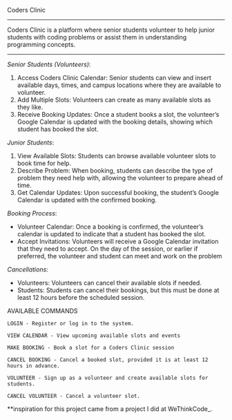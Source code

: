  Coders Clinic
____________________________________________________________________________________________________________________________________________________________________________________________________________
Coders Clinic is a platform where senior students volunteer to help junior students with coding problems or assist them in understanding programming concepts.

____________________________________________________________________________________________________________________________________________________________________________________________________________

_Senior Students (Volunteers)_:
1. Access Coders Clinic Calendar: Senior students can view and insert available days, times, and campus locations where they are available to volunteer.
2. Add Multiple Slots: Volunteers can create as many available slots as they like.
3. Receive Booking Updates: Once a student books a slot, the volunteer’s Google Calendar is updated with the booking details, showing which student has booked the slot.


_Junior Students_:
1. View Available Slots: Students can browse available volunteer slots to book time for help.
2. Describe Problem: When booking, students can describe the type of problem they need help with, allowing the volunteer to prepare ahead of time.
3. Get Calendar Updates: Upon successful booking, the student’s Google Calendar is updated with the confirmed booking.


_Booking Process_:
- Volunteer Calendar: Once a booking is confirmed, the volunteer’s calendar is updated to indicate that a student has booked the slot.
- Accept Invitations: Volunteers will receive a Google Calendar invitation that they need to accept. On the day of the session, or earlier if preferred, the volunteer and student can meet and work on the problem

_Cancellations_:
- Volunteers: Volunteers can cancel their available slots if needed.
- Students: Students can cancel their bookings, but this must be done at least 12 hours before the scheduled session.

    
AVAILABLE COMMANDS

    LOGIN - Register or log in to the system.

    VIEW CALENDAR - View upcoming available slots and events

    MAKE BOOKING - Book a slot for a Coders Clinic session

    CANCEL BOOKING - Cancel a booked slot, provided it is at least 12 hours in advance.

    VOLUNTEER - Sign up as a volunteer and create available slots for students.

    CANCEL VOLUNTEER - Cancel a volunteer slot.


**inspiration for this project came from a project I did at WeThinkCode_.
